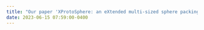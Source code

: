 ```yaml
---
title: "Our paper 'XProtoSphere: an eXtended multi-sized sphere packing algorithm driven by particle size distribution' is accepted by <strong>The Visual Computer Journal (Presented at Computer Graphics International [CGI2023])</strong>"
date: 2023-06-15 07:59:00-0400
---
```



